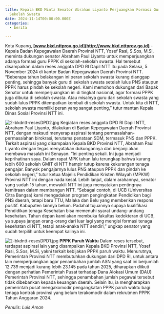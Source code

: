 ```yaml
---
title: Kepala BKD Minta Senator Abrahan Liyanto Perjuangkan Formasi Guru PPPK di
  Sekolah Swasta
date: 2024-11-14T00:00:00.000Z
categories:
  - berita

---
```


Kota Kupang, **[www.bkd.nttprov.go.id](http://www.bkd.nttprov.go.id)** - Kepala Badan Kepegawaian Daerah Provinsi NTT, Yosef Rasi, S.Sos, M.Si, meminta dukungan senator Abraham Paul Liyanto untuk memperjuangkan adanya formasi guru PPPK di sekolah-sekolah swasta. Hal tersebut disampaikan dalam reses anggota DPD RI Dapil NTT itu pada Selasa, 5 November 2024 di kantor Badan Kepegawaian Daerah Provinsi NTT. “Beberapa tahun belakangan ini peran sekolah swasta kurang dianggap penting, sehingga banyak guru di sekolah swasta setelah lulus PNS ataupun PPPK harus pindah ke sekolah negeri. Kami memohon dukungan dari Bapak Senator untuk memperjuangkan ini di tingkat nasional, agar formasi PPPK juga dibuka di sekolah swasta. Atau misalnya guru dari sekolah swasta yang sudah lulus PPPK ditempatkan kembali di sekolah swasta. Untuk kita di NTT, sekolah swasta memiliki peran yang sangat penting,” tutur mantan Kepala Dinas Sosial Provinsi NTT ini.

![2-bkdntt-resesDPD2.jpg](https://bkd.nttprov.go.id/web/wp-content/uploads/2024/11/2-bkdntt-resesDPD2.jpg) Kegiatan reses anggota DPD RI Dapil NTT, Abraham Paul Liyanto, dilakukan di Badan Kepegawaian Daerah Provinsi NTT, dengan maksud menyerap aspirasi tentang permasalahan-permasalahan birokrasi, terutama penataan SDM, termasuk PNS dan PPPK. Terkait aspirasi yang disampaian Kepala BKD Provinsi NTT, Abraham Paul Liyanto dengan tegas menyatakan dukungannya dan berjanji akan membawa masalah ini Senayan. “Ini penting sekali. Ini juga menjadi keprihatinan saya. Dalam rapat MPK tahun lalu terungkap bahwa kurang lebih 600 sekolah GMIT di NTT hampir tutup karena kekurangan tenaga pengajar. Banyak pengajarnya lulus PNS ataupun PPPK dan pindah ke sekolah negeri,” tutur ketua Majelis Pendidikan Kristen Wilayah (MPKW) Provinsi NTT ini dengan nada kesal. Lebih lanjut, dalam arahannya, senator yang sudah 15 tahun, mewakili NTT ini juga menyatakan pentingnya kemitraan dalam membangun NTT. “Sebagai contoh, di UCB (Universitas Citra Bangsa) kami mengadakan program pengingkatan Pendidikan bagi PNS daerah, tetapi baru TTU, Malaka dan Belu yang memberikan respons positif. Kabupaten lainnya belum. Padahal tujuannya supaya kualifikasi Pendidikan tenaga Kesehatan bisa memenuhi syarat undang-undang kesehatan. Tahun depan kami akan membuka fakultas kedokteran di UCB, ya supaya jangan orang-orang dari luar lagi yang mengisi formasi tenaga kesehatan di NTT, tetapi anak-anaka NTT sendiri,” ungkap senator yang sudah terpilih untuk keempat kalinya ini.

![2-bkdntt-resesDPD1.jpg](https://bkd.nttprov.go.id/web/wp-content/uploads/2024/11/2-bkdntt-resesDPD1.jpg) **PPPK Paruh Waktu** Dalam reses tersebut, terdapat aspirasi lain yang disampaikan Kepala BKD Provinsi NTT, Yosef Rasi, S.Sos, M.Si, yakni terkait kebijakan PPPK paruh waktu. Menurutnya, Pemerintah Provinsi NTT membutuhkan dukungan dari DPD RI, untuk antara lain memperjuangkan agar penambahan jumlah ASN yang saat ini berjumlah 12.739 menjadi kurang lebih 23.145 pada tahun 2025, diharapkan diikuti dengan perhatian Pemerintah Pusat terhadap Dana Alokasi Umum (DAU) Pemerintah Provinsi NTT, sehingga penambahan jumlah pegawai tersebut tidak dibebankan kepada keuangan daerah. Selain itu, ia mengharapkan pemerintah pusat mengakomodir pengangkatan PPPK paruh waktu bagi tenaga kontrak provinsi yang belum terakomodir dalam rekrutmen PPPK Tahun Anggaran 2024.

*Penulis: Luis Aman*

